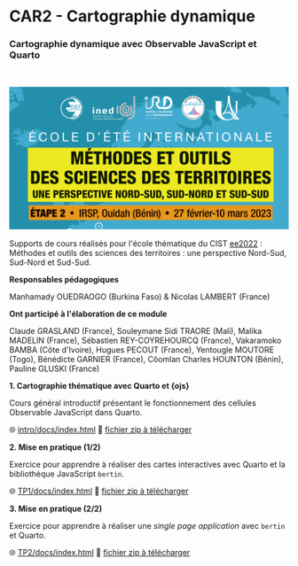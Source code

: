 # CAR2 - Cartographie dynamique
### Cartographie dynamique avec Observable JavaScript et Quarto

<br/>

![](img/banner.png)

Supports de cours réalisés pour l'école thématique du CIST [ee2022](https://cist.cnrs.fr/formations/ee2022-methodes-et-outils-des-sciences-des-territoires-une-perspective-nord-sud/) : Méthodes et outils des sciences des territoires : une perspective Nord-Sud, Sud-Nord et Sud-Sud. 

**Responsables pédagogiques**

Manhamady OUEDRAOGO (Burkina Faso) & Nicolas LAMBERT (France)

**Ont participé à l'élaboration de ce module**

Claude GRASLAND (France), Souleymane Sidi TRAORE (Mali), Malika MADELIN (France), Sébastien REY-COYREHOURCQ (France), Vakaramoko BAMBA (Côte d'Ivoire), Hugues PECOUT (France), Yentougle MOUTORE (Togo), Bénédicte GARNIER (France), Côomlan Charles HOUNTON (Bénin), Pauline GLUSKI (France)

**1. Cartographie thématique avec Quarto et {ojs}**

Cours général introductif présentant le fonctionnement des cellules Observable JavaScript dans Quarto.

🌐 [intro/docs/index.html](https://ee-cist.github.io/CAR2_cartodyn/intro/docs/index.html)
📂 [fichier zip à télécharger](https://ee-cist.github.io/CAR2_cartodyn/zip/intro.zip)

**2. Mise en pratique (1/2)**

Exercice pour apprendre à réaliser des cartes interactives avec Quarto et la bibliothèque JavaScript `bertin`. 

🌐 [TP1/docs/index.html](https://ee-cist.github.io/CAR2_cartodyn/TP1/docs/index.html)
📂 [fichier zip à télécharger](https://ee-cist.github.io/CAR2_cartodyn/zip/tp1.zip)

**3. Mise en pratique (2/2)**

Exercice pour apprendre à réaliser une *single page application* avec `bertin` et Quarto.

🌐 [TP2/docs/index.html](https://ee-cist.github.io/CAR2_cartodyn/TP2/docs/index.html)
📂 [fichier zip à télécharger](https://ee-cist.github.io/CAR2_cartodyn/zip/tp2.zip)